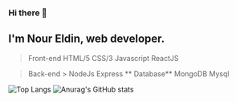 ### Hi there 👋

## I'm Nour Eldin, web developer.

> Front-end
    HTML/5
    CSS/3
    Javascript
    ReactJS
  
> Back-end >
    NodeJs
    Express
** Database**
    MongoDB
    Mysql

![Top Langs](https://github-readme-stats.vercel.app/api/top-langs/?username=Nourtaha13&theme=compact)
![Anurag's GitHub stats](https://github-readme-stats.vercel.app/api?username=Nourtaha13&show_icons=true&theme=locale)


